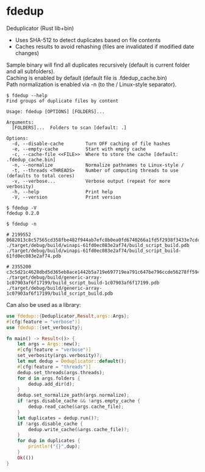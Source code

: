 # fdedup
Deduplicator (Rust lib+bin)

- Uses SHA-512 to detect duplicates based on file contents
- Caches results to avoid rehashing (files are invalidated if modified date changes)

Sample binary will find all duplicates recursively (default is current folder and all subfolders).<br/>
Caching is enabled by default (default file is .fdedup_cache.bin)<br/>
Path normalization is enabled via -n (to the / Linux-style separator).

```
$ fdedup --help
Find groups of duplicate files by content

Usage: fdedup [OPTIONS] [FOLDERS]...

Arguments:
  [FOLDERS]...  Folders to scan [default: .]

Options:
  -d, --disable-cache        Turn OFF caching of file hashes
  -e, --empty-cache          Start with empty cache
  -c, --cache-file <<FILE>>  Where to store the cache [default: .fdedup_cache.bin]
  -n, --normalize            Normalize pathnames to Linux-style /
  -t, --threads <THREADS>    Number of computing threads to use  (defaults to total cores)
  -v, --verbose...           Verbose output (repeat for more verbosity)
  -h, --help                 Print help
  -V, --version              Print version

$ fdedup -V
fdedup 0.2.0

$ fdedup -n 

# 2199552 0682013c8c57565cd358fbe482f944ab7efc8b0ea0fd6740266a1fd5f2938f3433e7cdc74529bea7e2a35ad653befa1beedabc7f249f6cb620371e685fa05116
./target/debug/build/winapi-61fd0ec083e2af74/build_script_build.pdb
./target/debug/build/winapi-61fd0ec083e2af74/build_script_build-61fd0ec083e2af74.pdb

# 2355200 c3c5d21c4628dbd5d365eb8ace1442b5a719e697719ea791c647be796ccde56278ff594a4e00e0c17492c1d71b05d0a4d85783e18d68cb31d5b5da0af368d9b7
./target/debug/build/generic-array-1c07903af6f17199/build_script_build-1c07903af6f17199.pdb
./target/debug/build/generic-array-1c07903af6f17199/build_script_build.pdb
```

Can also be used as a library:

```rust
use fdedup::{Deduplicator,Result,args::Args};
#[cfg(feature = "verbose")]
use fdedup::{set_verbosity};

fn main() -> Result<()> {
    let args = Args::new();
    #[cfg(feature = "verbose")]
    set_verbosity(args.verbosity)?;
    let mut dedup = Deduplicator::default();
    #[cfg(feature = "threads")]
    dedup.set_threads(args.threads);
    for d in args.folders {
        dedup.add_dir(d);
    }
    dedup.set_normalize_path(args.normalize);
    if !args.disable_cache && !args.empty_cache {
        dedup.read_cache(&args.cache_file);
    }
    let duplicates = dedup.run()?;
    if !args.disable_cache {
        dedup.write_cache(&args.cache_file)?;
    }
    for dup in duplicates {
        println!("{}",dup);
    }
    Ok(())
}
```

